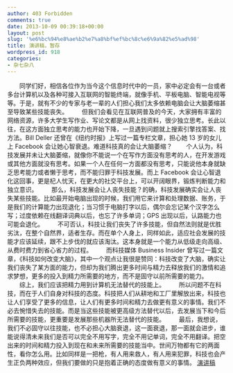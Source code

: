 ```yaml
---
author: 403 Forbidden
comments: true
date: 2013-10-09 00:39:18+00:00
layout: post
slug: '%e6%bc%94%e8%ae%b2%e7%a8%bf%ef%bc%8c%e6%9a%82%e5%ad%98'
title: 演讲稿，暂存
wordpress_id: 918
categories:
- 杂七杂八
---
```

　　同学们好，相信各位作为当今这个信息时代中的一员，家中必定会有一台或者多台计算机以及各种可接入互联网的智能终端，就像手机、平板电脑、智能电视等等。于是，就有不少的专家与老一辈的人们担心我们太多依赖电脑会让大脑萎缩甚至导致某些技能丧失。
　　但我们会看见在互联网普及的今天，大家拥有丰富的网络资源，许多大学生写作业、写论文都是从网上找资料，很少独立思考。长此以往，在这方面独立思考的能力也开始下降，一旦遇到问题就上搜索引擎找答案、找方法。Bill Deller 还曾在《纽约时报》上写过一篇专栏文章，担心她 13 岁的女儿上 Facebook 会让她心智衰退。难道科技真的会让大脑萎缩？
　　个人认为，科技发展并未让大脑萎缩，就像你不能说一个在写作方面没有思考的人，在开发游戏或其他方面就没有思考。如果一个人在任何一方面都没有思考，只能说他本身就缺乏思考能力或者懒于思考，而不能归罪于科技发展。而上 Facebook 会让心智退化这回事，更是杞人忧天，在更大的社交平台上，可以开阔眼界，锻炼判断能力和独立意识。
　　那么，科技发展会让人丧失技能？的确，科技发展确实会让人丧失某些技能。比如最开始电脑出现的时候，我们用它来计算和处理数据、账务，于是我们的计算能力出现退化；当习惯于电脑打字以后，偶尔会忘记某个汉字怎么写；过度依赖在线翻译词典以后，也忘了许多单词；GPS 出现以后，认路能力也可能会退化。
　　不可否认，科技让我们丧失了许多技能，但自然法则就是优胜劣汰，在整个自然界，适者生存。而在单个人身上，同样如此，适应社会发展的技能才应该延续，跟不上步伐的就应该淘汰。这本身就是一个能力从低级走向高级、从费时费力到省心省力的过程。
　　而科技媒体 Business Insider 曾写过一篇文章，《科技如何改变大脑》，其中一个观点让我很是赞同：科技改变了大脑，确实让我们丧失了某方面的能力，但却为我们腾出更多时间与精力去释放我们的激情和追求梦想，更多的投入到精力所需要的地方，而不是固守以前所需要的能力。
　　综上，我们应该把精力用到计算机无法替代的技能上。
　　所以问题不在科技，而在于人们自身对科技的态度。科技把人们从耕地和工厂里解放出来，科技也让人们享受了更多的信息，让人们有更多时间和精力去做更有意义的事情。我们不必去惋惜失去的技能。而是当这些技能被更高级方法替代以后，去发展当下和今后所需要的技能，更重要是发展那些机器所无法替代的技能。
　　最后，我想说，我们不必固守以往技能，也不必担心大脑衰退，这一面衰退，那一面就会进步，谁能说得清未来我们是否可以完全不用写字，完全不用记单词，完全不用翻译。把空出来的时间和精力投入到现在和未来所需要的技能当中。世间万物都有它的两面性，看你怎么用。比如同样是一把枪，有人用来救人，有人用来犯罪，科技也会产生正负两种效应，但我们要做的只是抱着正确的态度做有意义的事情。
[演讲稿](/uploads/201310//演讲稿.doc)
